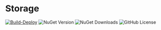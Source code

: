 # Storage

[![Build-Deploy](https://github.com/datafac/storage/actions/workflows/dotnet.yml/badge.svg)](https://github.com/datafac/storage/actions/workflows/dotnet.yml)
![NuGet Version](https://img.shields.io/nuget/v/DataFac.Storage)
![NuGet Downloads](https://img.shields.io/nuget/dt/DataFac.Storage)
![GitHub License](https://img.shields.io/github/license/Datafac/storage)

